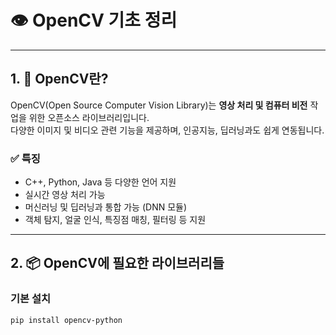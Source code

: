 # 👁 OpenCV 기초 정리

---

## 1. 🧠 OpenCV란?

OpenCV(Open Source Computer Vision Library)는 **영상 처리 및 컴퓨터 비전** 작업을 위한 오픈소스 라이브러리입니다.  
다양한 이미지 및 비디오 관련 기능을 제공하며, 인공지능, 딥러닝과도 쉽게 연동됩니다.

### ✅ 특징
- C++, Python, Java 등 다양한 언어 지원
- 실시간 영상 처리 가능
- 머신러닝 및 딥러닝과 통합 가능 (DNN 모듈)
- 객체 탐지, 얼굴 인식, 특징점 매칭, 필터링 등 지원

---

## 2. 📦 OpenCV에 필요한 라이브러리들

### 기본 설치

```bash
pip install opencv-python

